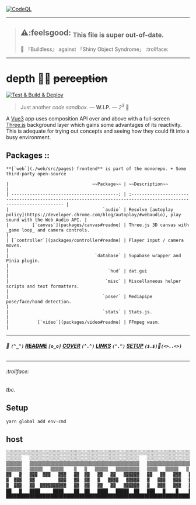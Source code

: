 [![CodeQL](https://github.com/SubZtep/depth/actions/workflows/codeql-analysis.yml/badge.svg)](https://github.com/SubZtep/depth/actions/workflows/codeql-analysis.yml)

---

> ## :warning::feelsgood: <sub>This file is super out-of-date.</sub>
> :hospital: 『Buildless』 against 「Shiny Object Syndrome」 :trollface:
---

# depth 🧘‍♀️ ~~perception~~

[![Test & Build & Deploy](https://github.com/SubZtep/depth/actions/workflows/deploy.yml/badge.svg)](https://github.com/SubZtep/depth/actions/workflows/deploy.yml)

> Just another _code sandbox_. — **W.I.P.** — _2<sup>3</sup>_ :balloon:

A [Vue3](https://v3.vuejs.org/api/sfc-script-setup.html) app uses composition API over and above with a full-screen [Three.js](https://threejs.org/) background layer which gains some advantages of its reactivity. This is adequate for trying out concepts and seeing how they could fit into a busy environment.

## Packages ::

```MD
**[`web`](./web/src/pages) frontend** is part of the monorepo. + Some third-party open-source

|                                ~~Package~~ | ~~Description~~                                                                                                     |
| -----------------------------------------: | :------------------------------------------------------------------------------------------------------------------ |
|                                    `audio` | Resolve [autoplay policy](https://developer.chrome.com/blog/autoplay/#webaudio), play sound with the Web Audio API. |
|         [`canvas`](packages/canvas#readme) | Three.js 3D canvas with _game loop_ and camera controls.                                                            |
| [`controller`](packages/controller#readme) | Player input / camera moves.                                                                                        |
|                                 `database` | Supabase wrapper and Pinia plugin.                                                                                  |
|                                      `hud` | dat.gui                                                                                                             |
|                                     `misc` | Miscellaneous helper scripts and text formatters.                                                                   |
|                                    `poser` | Mediapipe pose/face/hand detection.                                                                                 |
|                                    `stats` | Stats.js.                                                                                                           |
|           [`video`](packages/video#readme) | FFmpeg wasm.                                                                                                        |
```

---

###### :link: **`(^_^)` [~~README~~](README.md) `[o_o]` [COVER](docs/COVER.md) `(^.^)` [LINKS](docs/LINKS.md) `(".")` [SETUP](docs/SETUP.md) `($.$)`:gun:`(<>..<>)`**

---

###### :trollface:

_tbc._

## Setup

`yarn global add env-cmd`

## host

```ts
░░░░░░░░░░░░░░░░░░░░░░░░░░░░░░░░░░░░░░░░░░░░░░░░░░░░░░░░░░░░░░░░░░░░░░░░░░░░░░░░░░░░░
░░░░░░   ░░░░░░░░░░░░░░░░░░░░░░░░░░░░░░░░░░░░░░░░░░   ░░░░░░░░░░░░░░░░░░░░░░░░░░░   ░
▒▒▒▒▒▒   ▒▒▒▒▒▒▒▒▒▒▒▒▒▒▒▒▒▒▒▒▒▒▒▒▒▒▒▒▒▒▒▒▒▒▒▒▒▒▒▒▒▒   ▒▒▒▒▒▒▒▒▒▒▒▒▒▒▒▒▒▒▒▒▒▒▒▒▒▒▒   ▒
▒▒▒▒▒▒   ▒▒▒▒▒   ▒▒▒▒▒    ▒   ▒   ▒▒▒▒▒   ▒▒▒▒▒▒▒▒▒   ▒▒▒▒   ▒▒▒▒▒   ▒   ▒▒▒▒▒▒▒▒   ▒
▓▓   ▓   ▓▓▓  ▓▓▓   ▓▓▓   ▓▓  ▓▓   ▓▓   ▓▓   ▓▓▓▓▓▓   ▓▓   ▓▓   ▓▓▓   ▓▓   ▓▓   ▓   ▓
▓  ▓▓▓   ▓▓         ▓▓▓   ▓▓  ▓▓   ▓   ▓▓▓▓   ▓▓▓▓▓   ▓   ▓▓▓   ▓▓▓   ▓▓   ▓  ▓▓▓   ▓
▓  ▓▓▓   ▓▓  ▓▓▓▓▓▓▓▓▓▓   ▓▓  ▓▓   ▓▓   ▓▓   ▓▓▓▓▓▓   ▓   ▓▓▓   ▓▓▓   ▓▓   ▓  ▓▓▓   ▓
██   █   ████     ████    ██  ██   ████   █████  ██   ███   █    █    ██   ██   █   █
█████████████████████████████████████████████████████████████████████████████████████
```
